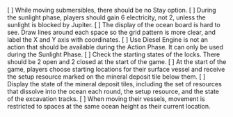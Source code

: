 [ ] While moving submersibles, there should be no Stay option.
[ ] During the sunlight phase, players should gain 6 electricity, not 2, unless the sunlight is blocked by Jupiter.
[ ] The display of the ocean board is hard to see.  Draw lines around each space so the grid pattern is more clear, and label the X and Y axis with coordinates.
[ ] Use Diesel Engine is not an action that should be available during the Action Phase.  It can only be used during the Sunlight Phase.
[ ] Check the starting states of the locks.  There should be 2 open and 2 closed at the start of the game.
[ ] At the start of the game, players choose starting locations for their surface vessel and receive the setup resource marked on the mineral deposit tile below them.
[ ] Display the state of the mineral deposit tiles, including the set of resources that dissolve into the ocean each round, the setup resource, and the state of the excavation tracks.
[ ] When moving their vessels, movement is restricted to spaces at the same ocean height as their current location.
